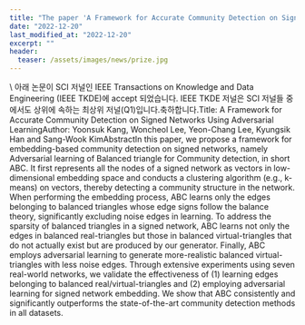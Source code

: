```yaml
---
title: "The paper 'A Framework for Accurate Community Detection on Signed Networks Using Adversarial Learning' has been accepted in IEEE TKDE"
date: "2022-12-20"
last_modified_at: "2022-12-20"
excerpt: ""
header:
  teaser: /assets/images/news/prize.jpg
---
```

\\
아래 논문이 SCI 저널인 IEEE Transactions on Knowledge and Data Engineering (IEEE TKDE)에 accept 되었습니다. IEEE TKDE 저널은 SCI 저널들 중에서도 상위에 속하는 최상위 저널(Q1)입니다.축하합니다.Title: A Framework for Accurate Community Detection on Signed Networks Using Adversarial LearningAuthor: Yoonsuk Kang, Woncheol Lee, Yeon-Chang Lee, Kyungsik Han and Sang-Wook KimAbstractIn this paper, we propose a framework for embedding-based community detection on signed networks, namely Adversarial learning of Balanced triangle for Community detection, in short ABC. It first represents all the nodes of a signed network as vectors in low-dimensional embedding space and conducts a clustering algorithm (e.g., k-means) on vectors, thereby detecting a community structure in the network. When performing the embedding process, ABC learns only the edges belonging to balanced triangles whose edge signs follow the balance theory, significantly excluding noise edges in learning. To address the sparsity of balanced triangles in a signed network, ABC learns not only the edges in balanced real-triangles but those in balanced virtual-triangles that do not actually exist but are produced by our generator. Finally, ABC employs adversarial learning to generate more-realistic balanced virtual-triangles with less noise edges. Through extensive experiments using seven real-world networks, we validate the effectiveness of (1) learning edges belonging to balanced real/virtual-triangles and (2) employing adversarial learning for signed network embedding. We show that ABC consistently and significantly outperforms the state-of-the-art community detection methods in all datasets.